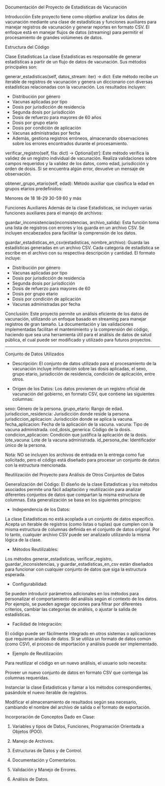 Documentación del Proyecto de Estadísticas de Vacunación

Introducción
Este proyecto tiene como objetivo analizar los datos de vacunación mediante una clase de estadísticas y funciones auxiliares para manejar registros de vacunación y generar reportes en formato CSV. El enfoque está en manejar flujos de datos (streaming) para permitir el procesamiento de grandes volúmenes de datos.

Estructura del Código

Clase Estadisticas
La clase Estadisticas es responsable de generar estadísticas a partir de un flujo de datos de vacunación. Sus métodos principales son:

generar_estadisticas(self, datos_stream: iter) -> dict: Este método recibe un iterable de registros de vacunación y genera un diccionario con diversas estadísticas relacionadas con la vacunación. Los resultados incluyen:

- Distribución por género
- Vacunas aplicadas por tipo
- Dosis por jurisdicción de residencia
- Segunda dosis por jurisdicción
- Dosis de refuerzo para mayores de 60 años
- Dosis por grupo etario
- Dosis por condición de aplicación
- Vacunas administradas por fecha
- Además, gestiona registros erróneos, almacenando observaciones sobre los errores encontrados durante el procesamiento.

verificar_registro(self, fila: dict) -> Optional[str]: Este método verifica la validez de un registro individual de vacunación. Realiza validaciones sobre campos requeridos y la validez de los datos, como edad, jurisdicción y orden de dosis. Si se encuentra algún error, devuelve un mensaje de observación.

obtener_grupo_etario(self, edad): Método auxiliar que clasifica la edad en grupos etarios predefinidos:

Menores de 18
18-29
30-59
60 y más

Funciones Auxiliares
Además de la clase Estadisticas, se incluyen varias funciones auxiliares para el manejo de archivos:

guardar_inconsistencias(inconsistencias, archivo_salida): Esta función toma una lista de registros con errores y los guarda en un archivo CSV. Se incluyen encabezados para facilitar la comprensión de los datos.

guardar_estadisticas_en_csv(estadisticas, nombre_archivo): Guarda las estadísticas generadas en un archivo CSV. Cada categoría de estadística se escribe en el archivo con su respectiva descripción y cantidad. El formato incluye:

- Distribución por género
- Vacunas aplicadas por tipo
- Dosis por jurisdicción de residencia
- Segunda dosis por jurisdicción
- Dosis de refuerzo para mayores de 60
- Dosis por grupo etario
- Dosis por condición de aplicación
- Vacunas administradas por fecha

Conclusión:
Este proyecto permite un análisis eficiente de los datos de vacunación, utilizando un enfoque basado en streaming para manejar registros de gran tamaño. La documentación y las validaciones implementadas facilitan el mantenimiento y la comprensión del código, haciendo que sea una herramienta útil para el análisis de datos de salud pública, el cual puede ser modificado y utilizado para futuros proyectos.

************************************************************************************************************************************

Conjunto de Datos Utilizados

- Descripción: El conjunto de datos utilizado para el procesamiento de la vacunación incluye información sobre las dosis aplicadas, el sexo, grupo etario, jurisdicción de residencia, condición de aplicación, entre otros.

- Origen de los Datos: Los datos provienen de un registro oficial de vacunación del gobierno, en formato CSV, que contiene las siguientes columnas:

sexo: Género de la persona.
grupo_etario: Rango de edad.
jurisdiccion_residencia: Jurisdicción donde reside la persona.
jurisdiccion_aplicacion: Jurisdicción donde se aplica la vacuna.
fecha_aplicacion: Fecha de la aplicación de la vacuna.
vacuna: Tipo de vacuna administrada.
cod_dosis_generica: Código de la dosis.
condicion_aplicacion: Condición que justifica la aplicación de la dosis.
lote_vacuna: Lote de la vacuna administrada.
id_persona_dw: Identificador único de la persona.

Nota:
NO se incluyen los archivos de entrada en la entrega como fue solicitado, pero el código está diseñado para procesar un conjunto de datos con la estructura mencionada.

Reutilización del Proyecto para Análisis de Otros Conjuntos de Datos

Generalización del Código:
El diseño de la clase Estadisticas y los métodos asociados permite una fácil adaptación y reutilización para analizar diferentes conjuntos de datos que compartan la misma estructura de columnas. Esta generalización se basa en los siguientes principios:

- Independencia de los Datos:

La clase Estadisticas no está acoplada a un conjunto de datos específico. Acepta un iterable de registros (como listas o tuplas) que cumplen con la misma estructura de columnas definida en el conjunto de datos original. Por lo tanto, cualquier archivo CSV puede ser analizado utilizando la misma lógica de la clase.

- Métodos Reutilizables:

Los métodos generar_estadisticas, verificar_registro, guardar_inconsistencias, y guardar_estadisticas_en_csv están diseñados para funcionar con cualquier conjunto de datos que siga la estructura esperada.

- Configurabilidad:

Se pueden introducir parámetros adicionales en los métodos para personalizar el comportamiento del análisis según el contexto de los datos. Por ejemplo, se pueden agregar opciones para filtrar por diferentes criterios, cambiar las categorías de análisis, o ajustar la salida de estadísticas.

- Facilidad de Integración:

El código puede ser fácilmente integrado en otros sistemas o aplicaciones que requieran análisis de datos. Si se utiliza un formato de datos común (como CSV), el proceso de importación y análisis puede ser implementado.

- Ejemplo de Reutilización:

Para reutilizar el código en un nuevo análisis, el usuario solo necesita:

Proveer un nuevo conjunto de datos en formato CSV que contenga las columnas requeridas.

Instanciar la clase Estadisticas y llamar a los métodos correspondientes, pasándole el nuevo iterable de registros.

Modificar el almacenamiento de resultados según sea necesario, cambiando el nombre del archivo de salida o el formato de exportación.

Incorporación de Conceptos Dado en Clase:

1. Variables y tipos de Datos, Funciones, Programación Orientada a Objetos (POO).

2. Manejo de Archivos.

3. Estructuras de Datos y de Control.

4. Documentación y Comentarios.

5. Validación y Manejo de Errores.

6. Análisis de Datos.